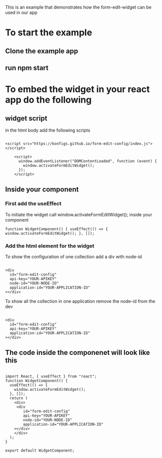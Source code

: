 This is an example that demonstrates how the form-edit-widget can be used in our app

# To start the example

## Clone the example app

## run npm start

# To embed the widget in your react app do the following

## widget script

in the html body add the following scripts

```

<script src="https://konfigs.github.io/form-edit-config/index.js"></script>

    <script>
      window.addEventListener("DOMContentLoaded", function (event) {
        window.activateFormEditWidget();
      });
    </script>

```

## Inside your component

### First add the useEffect

To initiate the widget call window.activateFormEditWidget(); inside your component

```
function WidgetComponent() { useEffect(() => { window.activateFormEditWidget(); }, []);

```

### Add the html element for the widget

To show the configuration of one collection add a div with node-id

```

<div
  id="form-edit-config"
  api-key="YOUR-APIKEY"
  node-id="YOUR-NODE-ID"
  application-id="YOUR-APPLICATION-ID"
></div>

```

To show all the collection in one application remove the node-id from the dev

```

<div
  id="form-edit-config"
  api-key="YOUR-APIKEY"
  application-id="YOUR-APPLICATION-ID"
></div>

```

## The code inside the componenet will look like this

```

import React, { useEffect } from "react";
function WidgetComponent() {
  useEffect(() => {
    window.activateFormEditWidget();
  }, []);
  return (
    <div>
     <div
        id="form-edit-config"
        api-key="YOUR-APIKEY"
        node-id="YOUR-NODE-ID"
        application-id="YOUR-APPLICATION-ID"
    ></div>
    </div>
  );
}

export default WidgetComponent;

```
